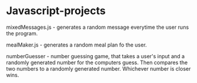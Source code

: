 # Javascript-projects

mixedMessages.js - generates a random message everytime the user runs the program.

mealMaker.js - generates a random meal plan fo the user.

numberGuesser - number guessing game, that takes a user's input and a randomly generated number for the computers guess. Then compares the two numbers to a 
  randomly generated number. Whichever number is closer wins.
  


